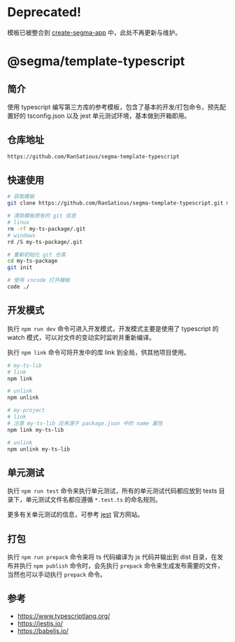# Deprecated!

模板已被整合到 [create-segma-app](https://github.com/RanSatious/create-segma-app) 中，此处不再更新与维护。

# @segma/template-typescript

## 简介

使用 typescript 编写第三方库的参考模板，包含了基本的开发/打包命令，预先配置好的 tsconfig.json 以及 jest 单元测试环境，基本做到开箱即用。

## 仓库地址

```bash
https://github.com/RanSatious/segma-template-typescript
```

## 快速使用

```bash
# 获取模板
git clone https://github.com/RanSatious/segma-template-typescript.git my-ts-package --depth=1

# 清除模板原有的 git 信息
# linux
rm -rf my-ts-package/.git
# windows
rd /S my-ts-package/.git

# 重新初始化 git 仓库
cd my-ts-package
git init

# 使用 vscode 打开模板
code ./
```

## 开发模式

执行 `npm run dev` 命令可进入开发模式，开发模式主要是使用了 typescript 的 watch 模式，可以对文件的变动实时监听并重新编译。

执行 `npm link` 命令可将开发中的库 link 到全局，供其他项目使用。

```bash
# my-ts-lib
# link
npm link

# unlink
npm unlink

# my-project
# link
# 注意 my-ts-lib 应来源于 package.json 中的 name 属性
npm link my-ts-lib

# unlink
npm unlink my-ts-lib
```

## 单元测试

执行 `npm run test` 命令来执行单元测试，所有的单元测试代码都应放到 tests 目录下，单元测试文件名都应遵循 `*.test.ts` 的命名规则。

更多有关单元测试的信息，可参考 [jest](https://jestjs.io/) 官方网站。

## 打包

执行 `npm run prepack` 命令来将 ts 代码编译为 js 代码并输出到 dist 目录，在发布并执行 `npm publish` 命令时，会先执行 `prepack` 命令来生成发布需要的文件，当然也可以手动执行 `prepack` 命令。

## 参考

-   https://www.typescriptlang.org/
-   https://jestjs.io/
-   https://babeljs.io/

